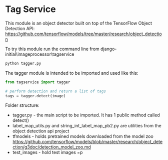 # Tag Service

This module is an object detector built on top of the TensorFlow Object Detection API:
https://github.com/tensorflow/models/tree/master/research/object_detection

To try this module run the command line from django-initial\imageprocessor\tagservice
```bash
python tagger.py
```

The tagger module is intended to be imported and used like this:
```python
from tagservice import tagger

# perform detection and return a list of tags
tags = tagger.detect(image)
```

Folder structure:
* tagger.py - the main script to be imported. It has 1 public method called detect()
* label_map_utils.py and string_int_label_map_pb2.py are utilities from the object detection api project
* tfmodels - holds pretrained models downloaded from the model zoo https://github.com/tensorflow/models/blob/master/research/object_detection/g3doc/detection_model_zoo.md
* test_images - hold test images =p
